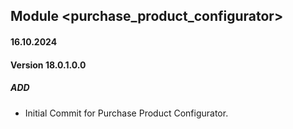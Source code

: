 ## Module <purchase_product_configurator>

#### 16.10.2024
#### Version 18.0.1.0.0
##### ADD
- Initial Commit for Purchase Product Configurator.
